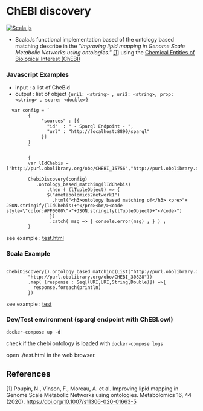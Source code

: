 # ChEBI discovery

[![Scala.js](https://www.scala-js.org/assets/badges/scalajs-1.5.0.svg)](https://www.scala-js.org)

- ScalaJs functional implementation based of the ontology based matching describe in the 
  *"Improving lipid mapping in Genome Scale Metabolic Networks using ontologies."* [[1]](#1) using the 
  [Chemical Entities of Biological Interest (ChEBI)](https://www.ebi.ac.uk/chebi/)

  
### Javascript Examples 

- input : a list of CheBid
- output : list of object `{uri1: <string> , uri2: <string>, prop: <string> , score: <double>}` 

```javascript=
  var config = `
        {
             "sources" : [{
               "id"  : " - Sparql Endpoint - ",
               "url" : "http://localhost:8890/sparql"
             }]
        }
        `

        {
        var lIdChebis = ["http://purl.obolibrary.org/obo/CHEBI_15756","http://purl.obolibrary.org/obo/CHEBI_7896"]

        ChebiDiscovery(config)
           .ontology_based_matching(lIdChebis)
               .then ( (lTupleObject) => {
               $("#metabolomics2network1")
                 .html("<h3>ontology based matching of</h3> <pre>"+ JSON.stringify(lIdChebis)+"</pre><br/><code style=\"color:#FF0000\">"+JSON.stringify(lTupleObject)+"</code>")
                })
                .catch( msg => { console.error(msg) ; } ) ;
        }
 ```

see example : [test.html](./test.html)

### Scala Example

```scala=
  ChebiDiscovery().ontology_based_matching(List("http://purl.obolibrary.org/obo/CHEBI_36023",
        "http://purl.obolibrary.org/obo/CHEBI_30828"))
        .map( (response : Seq[(URI,URI,String,Double)]) =>{
          response.foreach(println)
        })
```

see example : [test](./src/test/scala)

### Dev/Test environment (sparql endpoint with ChEBI.owl)

``` 
docker-compose up -d
```
check if the chebi ontology is loaded with `docker-compose logs`

open ./test.html in the web browser.


## References
<a id="1">[1]</a>
Poupin, N., Vinson, F., Moreau, A. et al. Improving lipid mapping in Genome Scale Metabolic Networks using ontologies. Metabolomics 16, 44 (2020). https://doi.org/10.1007/s11306-020-01663-5
